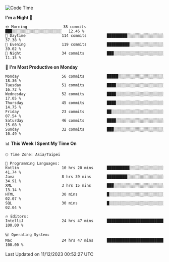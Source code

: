 <!--START_SECTION:waka-->
![Code Time](http://img.shields.io/badge/Code%20Time-742%20hrs%208%20mins-blue)

**I'm a Night 🦉** 

```text
🌞 Morning                38 commits          ███░░░░░░░░░░░░░░░░░░░░░░   12.46 % 
🌆 Daytime                114 commits         █████████░░░░░░░░░░░░░░░░   37.38 % 
🌃 Evening                119 commits         ██████████░░░░░░░░░░░░░░░   39.02 % 
🌙 Night                  34 commits          ███░░░░░░░░░░░░░░░░░░░░░░   11.15 % 
```
📅 **I'm Most Productive on Monday** 

```text
Monday                   56 commits          █████░░░░░░░░░░░░░░░░░░░░   18.36 % 
Tuesday                  51 commits          ████░░░░░░░░░░░░░░░░░░░░░   16.72 % 
Wednesday                52 commits          ████░░░░░░░░░░░░░░░░░░░░░   17.05 % 
Thursday                 45 commits          ████░░░░░░░░░░░░░░░░░░░░░   14.75 % 
Friday                   23 commits          ██░░░░░░░░░░░░░░░░░░░░░░░   07.54 % 
Saturday                 46 commits          ████░░░░░░░░░░░░░░░░░░░░░   15.08 % 
Sunday                   32 commits          ███░░░░░░░░░░░░░░░░░░░░░░   10.49 % 
```


📊 **This Week I Spent My Time On** 

```text
🕑︎ Time Zone: Asia/Taipei

💬 Programming Languages: 
Kotlin                   10 hrs 20 mins      ██████████░░░░░░░░░░░░░░░   41.74 % 
Java                     8 hrs 39 mins       █████████░░░░░░░░░░░░░░░░   34.91 % 
XML                      3 hrs 15 mins       ███░░░░░░░░░░░░░░░░░░░░░░   13.14 % 
HTML                     30 mins             █░░░░░░░░░░░░░░░░░░░░░░░░   02.07 % 
SQL                      30 mins             █░░░░░░░░░░░░░░░░░░░░░░░░   02.04 % 

🔥 Editors: 
IntelliJ                 24 hrs 47 mins      █████████████████████████   100.00 % 

💻 Operating System: 
Mac                      24 hrs 47 mins      █████████████████████████   100.00 % 
```


 Last Updated on 11/12/2023 00:52:27 UTC
<!--END_SECTION:waka-->
